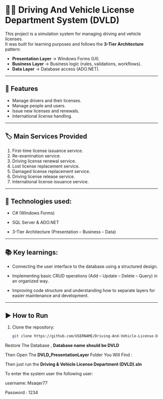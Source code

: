 # 🪪🚗 Driving And Vehicle License Department System (DVLD)
This project is a simulation system for managing driving and vehicle licenses.  
It was built for learning purposes and follows the **3-Tier Architecture** pattern: 

- **Presentation Layer** → Windows Forms (UI).  
- **Business Layer** → Business logic (rules, validations, workflows).  
- **Data Layer** → Database access (ADO.NET).

---

## 📌 Features
- Manage drivers and their licenses.
- Manage people and users.
- Issue new licenses and renewals.
- International license handling.

---

## 🏷️ Main Services Provided

1. First-time license issuance service.  
2. Re-examination service.  
3. Driving license renewal service.  
4. Lost license replacement service.  
5. Damaged license replacement service.  
6. Driving license release service.  
7. International license issuance service.  

---

## 🔧 Technologies used:

 - C# (Windows Forms)

 - SQL Server & ADO.NET

 - 3-Tier Architecture (Presentation – Business – Data)

---

## 📚 Key learnings:

- Connecting the user interface to the database using a structured design.

- Implementing basic CRUD operations (Add – Update – Delete – Query) in an organized way.

- Improving code structure and understanding how to separate layers for easier maintenance and development.


---

## ▶️ How to Run
1. Clone the repository:
   ```bash
   git clone https://github.com/USERNAME/Driving-And-Vehicle-License-Department-System--DVLD-.git

Restore The Database , 
 **Database name should be DVLD**

Then Open The **DVLD_PresentationLayer** Folder You Will Find :

Then just run the **Driving & Vehicle License Department (DVLD).sln**

To enter the system user the following user:

username: Msaqer77

Password : 1234
